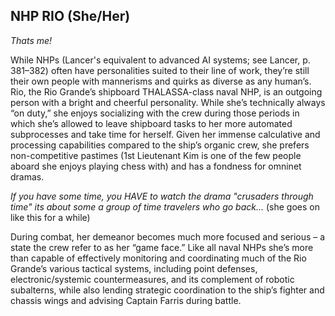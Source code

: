 ## NHP RIO (She/Her)

*Thats me!*

While NHPs (Lancer's equivalent to advanced AI systems; see Lancer, p. 381–382) often have personalities suited to their line of work, they’re still their own people with mannerisms and quirks as diverse as any human’s. Rio, the Rio Grande’s shipboard THALASSA-class naval NHP, is an outgoing person with a bright and cheerful personality. While she’s technically always “on duty,” she enjoys socializing with the crew during those periods in which she’s allowed to leave shipboard tasks to her more automated subprocesses and take time for herself. Given her immense calculative and processing capabilities compared to the ship’s organic crew, she prefers non-competitive pastimes (1st Lieutenant Kim is one of the few people aboard she enjoys playing chess with) and has a fondness for omninet dramas. 

*If you have some time, you HAVE to watch the drama "crusaders through time" its about some a group of time travelers who go back...* (she goes on like this for a while)

During combat, her demeanor becomes much more focused and serious – a state the crew refer to as her “game face.” Like all naval NHPs she’s more than capable of effectively monitoring and coordinating much of the Rio Grande’s various tactical systems, including point defenses, electronic/systemic countermeasures, and its complement of robotic subalterns, while also lending strategic coordination to the ship’s fighter and chassis wings and advising Captain Farris during battle.